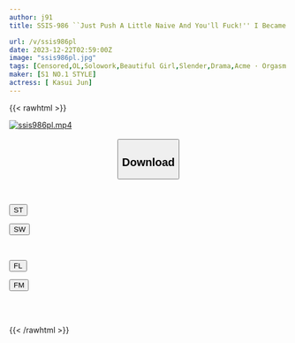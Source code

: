 ```yaml
---
author: j91
title: SSIS-986 ``Just Push A Little Naive And You'll Fuck!'' I Became The Trainer For A New Female Employee, And I Took Advantage Of My Position And Continued To Fuck Her. Perfume Jun

url: /v/ssis986pl
date: 2023-12-22T02:59:00Z
image: "ssis986pl.jpg"
tags: [Censored,OL,Solowork,Beautiful Girl,Slender,Drama,Acme · Orgasm	 ]
maker: [S1 NO.1 STYLE]
actress: [ Kasui Jun]
---
```



{{< rawhtml >}}

<div class="video" data-videoid="0WrzBG7ewyS0jz">
    <a href="javascript:;">
        <img src="/v/ssis986pl/ssis986pl.jpg" width="WIDTH" height="HEIGHT" alt="ssis986pl.mp4" loading="lazy">
    </a>
</div>

<script type="text/javascript" src="https://j91.asia/asset/on-demand-st.js"></script>

<br>
  <link rel="stylesheet" href="https://j91.asia/asset/bs5.css">
  
  <center>
  <button class="btn btn-primary" type="button" data-bs-toggle="collapse" data-bs-target=".multi-collapse" aria-expanded="false" aria-controls="multiCollapseExample1 multiCollapseExample2"><h2>Download</h2></button></center>
</p>
<div class="row">
  <div class="col">
    <div class="collapse multi-collapse" id="multiCollapseExample1">
      <div class="card card-body">
	      	      <br>
<div class="buttons">  
<p><a href="https://streamtape.to/v/0WrzBG7ewyS0jz" target="_blank"><button class="btn-hover color-3"><i class="fa fa-download"></i> ST</button></a></p>
<p><a href="https://flaswish.com/u9fgs2a56bq7" target="_blank"><button class="btn-hover color-2"><i class="fa fa-download"></i> SW</button></a></p></div>
    </div>
  </div>
</div>
  <div class="col">
    <div class="collapse multi-collapse" id="multiCollapseExample2">
      <div class="card card-body">
	      <br>
<div class="buttons">
<p><a href="javascript:;" target="_blank"><button class="btn-hover color-9"><i class="fa fa-download"></i> FL</button></a></p>
<p><a href="javascript:;" target="_blank"><button class="btn-hover color-8"><i class="fa fa-download"></i> FM</button></a></p></div>
<br><br>
      </div>
    </div>
  </div>
</div>

{{< /rawhtml >}}